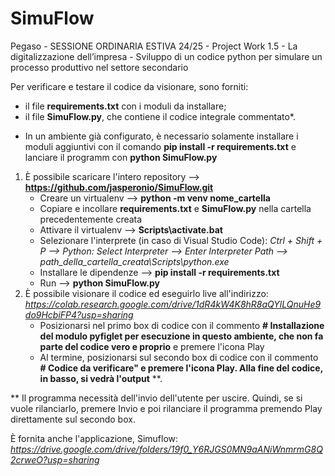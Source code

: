 # SimuFlow
Pegaso - SESSIONE ORDINARIA ESTIVA 24/25 - Project Work 1.5 - La digitalizzazione dell’impresa - Sviluppo di un codice python per simulare un processo produttivo nel settore secondario

Per verificare e testare il codice da visionare, sono forniti:
  - il file **requirements.txt** con i moduli da installare;
  - il file **SimuFlow.py**, che contiene il codice integrale commentato*.

* In un ambiente già configurato, è necessario solamente installare i moduli aggiuntivi con il comando **pip install -r requirements.txt** e lanciare il programm con **python SimuFlow.py**

1.  È possibile scaricare l'intero repository --> **https://github.com/jasperonio/SimuFlow.git**
     - Creare un virtualenv --> **python -m venv nome_cartella**
     - Copiare e incollare **requirements.txt** e **SimuFlow.py** nella cartella precedentemente creata
     - Attivare il virtualenv --> **Scripts\activate.bat**
     - Selezionare l'interprete (in caso di Visual Studio Code): *Ctrl + Shift + P --> Python: Select Interpreter --> Enter Interpreter Path --> path_della_cartella_creata\Scripts\python.exe*
     - Installare le dipendenze --> **pip install -r requirements.txt**
     - Run --> **python SimuFlow.py**
2. È possibile visionare il codice ed eseguirlo live all'indirizzo: *https://colab.research.google.com/drive/1dR4kW4K8hR8aQYlLQnuHe9do9HcbiFP4?usp=sharing*
   - Posizionarsi nel primo box di codice con il commento **# Installazione del modulo pyfiglet per esecuzione in questo ambiente, che non fa parte del codice vero e proprio** e premere l'icona Play
   - Al termine, posizionarsi sul secondo box di codice con il commento **# Codice da verificare" e premere l'icona Play. Alla fine del codice, in basso, si vedrà l'output** **.
  
** Il programma necessità dell'invio dell'utente per uscire. Quindi, se si vuole rilanciarlo, premere Invio e poi rilanciare il programma premendo Play direttamente sul secondo box.

È fornita anche l'applicazione, Simuflow: *https://drive.google.com/drive/folders/19f0_Y6RJGS0MN9aANiWnmrmG8Q2crweO?usp=sharing*

